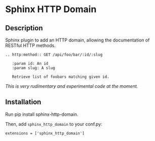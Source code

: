 # Sphinx HTTP Domain

## Description

Sphinx plugin to add an HTTP domain, allowing the documentation of
RESTful HTTP methods.

    .. http:method:: GET /api/foo/bar/:id/:slug

       :param id: An id
       :param slug: A slug

       Retrieve list of foobars matching given id.
       
*This is very rudimentary and experimental code at the moment.*

## Installation

Run pip install sphinx-http-domain.

Then, add `sphinx_http_domain` to your conf.py:

    extensions = ['sphinx_http_domain']
